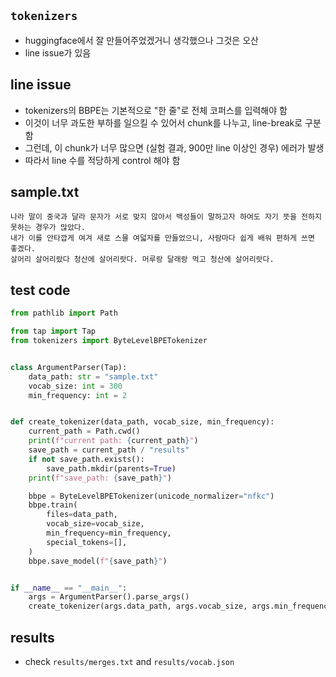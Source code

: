 ## `tokenizers`
+ huggingface에서 잘 만들어주었겠거니 생각했으나 그것은 오산
+ line issue가 있음

## line issue
+ tokenizers의 BBPE는 기본적으로 "한 줄"로 전체 코퍼스를 입력해야 함
+ 이것이 너무 과도한 부하를 일으킬 수 있어서 chunk를 나누고, line-break로 구분함
+ 그런데, 이 chunk가 너무 많으면 (실험 결과, 900만 line 이상인 경우) 에러가 발생
+ 따라서 line 수를 적당하게 control 해야 함

## sample.txt
```
나라 말이 중국과 달라 문자가 서로 맞지 않아서 백성들이 말하고자 하여도 자기 뜻을 전하지 못하는 경우가 많았다.
내가 이를 안타깝게 여겨 새로 스믈 여덟자를 만들었으니, 사람마다 쉽게 배워 편하게 쓰면 좋겠다.
살어리 살어리랐다 청산에 살어리랏다. 머루랑 달래랑 먹고 청산에 살어리랏다.
```

## test code
```python
from pathlib import Path

from tap import Tap
from tokenizers import ByteLevelBPETokenizer


class ArgumentParser(Tap):
    data_path: str = "sample.txt"
    vocab_size: int = 300
    min_frequency: int = 2


def create_tokenizer(data_path, vocab_size, min_frequency):
    current_path = Path.cwd()
    print(f"current path: {current_path}")
    save_path = current_path / "results"
    if not save_path.exists():
        save_path.mkdir(parents=True)
    print(f"save_path: {save_path}")

    bbpe = ByteLevelBPETokenizer(unicode_normalizer="nfkc")
    bbpe.train(
        files=data_path,
        vocab_size=vocab_size,
        min_frequency=min_frequency,
        special_tokens=[],
    )
    bbpe.save_model(f"{save_path}")


if __name__ == "__main__":
    args = ArgumentParser().parse_args()
    create_tokenizer(args.data_path, args.vocab_size, args.min_frequency)
```

## results
+ check `results/merges.txt` and `results/vocab.json`
